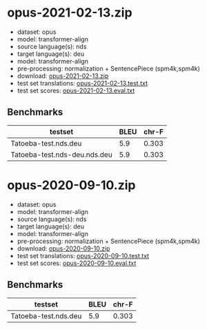 # opus-2021-02-13.zip

* dataset: opus
* model: transformer-align
* source language(s): nds
* target language(s): deu
* model: transformer-align
* pre-processing: normalization + SentencePiece (spm4k,spm4k)
* download: [opus-2021-02-13.zip](https://object.pouta.csc.fi/Tatoeba-MT-models/nds-deu/opus-2021-02-13.zip)
* test set translations: [opus-2021-02-13.test.txt](https://object.pouta.csc.fi/Tatoeba-MT-models/nds-deu/opus-2021-02-13.test.txt)
* test set scores: [opus-2021-02-13.eval.txt](https://object.pouta.csc.fi/Tatoeba-MT-models/nds-deu/opus-2021-02-13.eval.txt)

## Benchmarks

| testset               | BLEU  | chr-F |
|-----------------------|-------|-------|
| Tatoeba-test.nds.deu 	| 5.9 	| 0.303 |
| Tatoeba-test.nds-deu.nds.deu 	| 5.9 	| 0.303 |

# opus-2020-09-10.zip

* dataset: opus
* model: transformer-align
* source language(s): nds
* target language(s): deu
* model: transformer-align
* pre-processing: normalization + SentencePiece (spm4k,spm4k)
* download: [opus-2020-09-10.zip](https://object.pouta.csc.fi/Tatoeba-MT-models/nds-deu/opus-2020-09-10.zip)
* test set translations: [opus-2020-09-10.test.txt](https://object.pouta.csc.fi/Tatoeba-MT-models/nds-deu/opus-2020-09-10.test.txt)
* test set scores: [opus-2020-09-10.eval.txt](https://object.pouta.csc.fi/Tatoeba-MT-models/nds-deu/opus-2020-09-10.eval.txt)

## Benchmarks

| testset               | BLEU  | chr-F |
|-----------------------|-------|-------|
| Tatoeba-test.nds.deu 	| 5.9 	| 0.303 |

